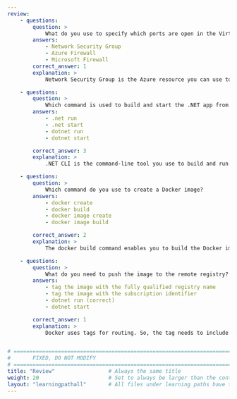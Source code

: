 ```yaml
---
review:
    - questions:
        question: >
            What do you use to specify which ports are open in the Virtual Machine?
        answers:
            - Network Security Group 
            - Azure Firewall
            - Microsoft Firewall
        correct_answer: 1                    
        explanation: >
            Network Security Group is the Azure resource you can use to filter network traffic. 

    - questions:
        question: >
            Which command is used to build and start the .NET app from the command line?
        answers:
            - .net run
            - .net start
            - dotnet run
            - dotnet start

        correct_answer: 3
        explanation: >
            .NET CLI is the command-line tool you use to build and run applications. The tool is accessed by dotnet command. To run the application you use the run subcommand. 

    - questions:
        question: >
            Which command do you use to create a Docker image?
        answers:
            - docker create 
            - docker build
            - docker image create
            - docker image build

        correct_answer: 2                    
        explanation: >
            The docker build command enables you to build the Docker image, e.g. docker build -t people.webapp:v1 .

    - questions:
        question: >
            What do you need to push the image to the remote registry?
        answers:
            - tag the image with the fully qualified registry name
            - tag the image with the subscription identifier
            - dotnet run (correct)
            - dotnet start

        correct_answer: 1
        explanation: >
            Docker uses tags for routing. So, the tag needs to include the fully qualified registry name (login server)


# ================================================================================
#       FIXED, DO NOT MODIFY
# ================================================================================
title: "Review"                 # Always the same title
weight: 20                      # Set to always be larger than the content in this path
layout: "learningpathall"       # All files under learning paths have this same wrapper
---
```

